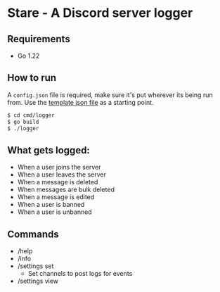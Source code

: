 # Stare - A Discord server logger

## Requirements

- Go 1.22

## How to run

A `config.json` file is required, make sure it's put wherever its being run from. 
Use the [template json file](cmd/logger/config-template.json) as a starting point.

```bash
$ cd cmd/logger
$ go build
$ ./logger
```

## What gets logged:

- When a user joins the server
- When a user leaves the server
- When a message is deleted
- When messages are bulk deleted
- When a message is edited
- When a user is banned
- When a user is unbanned

## Commands

- /help
- /info
- /settings set
  - Set channels to post logs for events 
- /settings view
